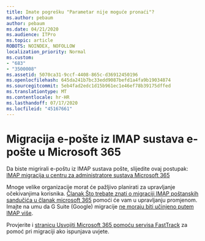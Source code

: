 ```yaml
---
title: Imate pogrešku "Parametar nije moguće pronaći"?
ms.author: pebaum
author: pebaum
ms.date: 04/21/2020
ms.audience: ITPro
ms.topic: article
ROBOTS: NOINDEX, NOFOLLOW
localization_priority: Normal
ms.custom:
- "683"
- "3500008"
ms.assetid: 5070ca31-9ccf-4408-865c-d36912450196
ms.openlocfilehash: 645da241b7bc33edd9087befd1a4fa9b19034874
ms.sourcegitcommit: 5eb4fad2edc1d15b961ec1e46ef78b39175dffed
ms.translationtype: MT
ms.contentlocale: hr-HR
ms.lasthandoff: 07/17/2020
ms.locfileid: "45167661"
---
```

# <a name="migrating-email-from-imap-email-system-to-microsoft-365"></a>Migracija e-pošte iz IMAP sustava e-pošte u Microsoft 365

Da biste migrirali e-poštu iz IMAP sustava pošte, slijedite ovaj postupak: [IMAP migracija u centru za administratore sustava Microsoft 365](https://docs.microsoft.com/Exchange/mailbox-migration/migrating-imap-mailboxes/imap-migration-in-the-admin-center)
  
Mnoge velike organizacije morat će pažljivo planirati za upravljanje očekivanjima korisnika. [Članak Što trebate znati o migraciji IMAP poštanskih sandučića u članak microsoft 365](https://docs.microsoft.com/Exchange/mailbox-migration/migrating-imap-mailboxes/migrating-imap-mailboxes) pomoći će vam u upravljanju promjenom. Imajte na umu da G Suite (Google) migracije [ne moraju biti učinjeno putem IMAP više](https://docs.microsoft.com/Exchange/mailbox-migration/perform-g-suite-migration).

Provjerite i [stranicu Usvojiti Microsoft 365 pomoću servisa FastTrack](https://www.microsoft.com/fasttrack/microsoft-365/office-365) za pomoć pri migraciji ako ispunjava uvjete.
  
